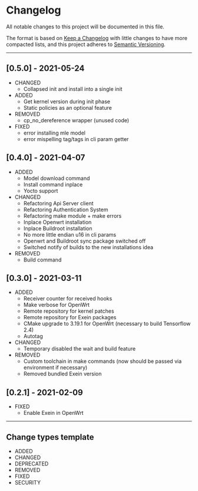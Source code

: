 # Changelog

All notable changes to this project will be documented in this file.

The format is based on [Keep a Changelog](https://keepachangelog.com/en/1.0.0/) with little changes to have more compacted lists,
and this project adheres to [Semantic Versioning](https://semver.org/spec/v2.0.0.html).

<hr>

## [0.5.0] - 2021-05-24

* CHANGED
    * Collapsed init and install into a single init
* ADDED
    * Get kernel version during init phase
    * Static policies as an optional feature
* REMOVED
    * cp_no_dereference wrapper (unused code)
* FIXED
    * error installing mle model
    * error mispelling tag/tags in cli param getter

## [0.4.0] - 2021-04-07

* ADDED
    * Model download command
    * Install command inplace
    * Yocto support
* CHANGED
    * Refactoring Api Server client
    * Refactoring Authentication System
    * Refactoring make module + make errors
    * Inplace Openwrt installation
    * Inplace Buildroot installation
    * No more little endian u16 in cli params
    * Openwrt and Buildroot sync package switched off
    * Switched notify of builds to the new installations idea
* REMOVED
    * Build command

## [0.3.0] - 2021-03-11

* ADDED
    * Receiver counter for received hooks
    * Make verbose for OpenWrt
    * Remote repository for kernel patches
    * Remote repository for Exein packages
    * CMake upgrade to 3.19.1 for OpenWrt (necessary to build Tensorflow 2.4)
    * Autotag
* CHANGED
    * Temporary disabled the wait and build feature 
* REMOVED
    * Custom toolchain in make commands (now should be passed via environment if necessary) 
    * Removed bundled Exein version

## [0.2.1] - 2021-02-09

* FIXED
    * Enable Exein in OpenWrt

<hr>

## Change types template

* ADDED 
* CHANGED
* DEPRECATED
* REMOVED
* FIXED
* SECURITY